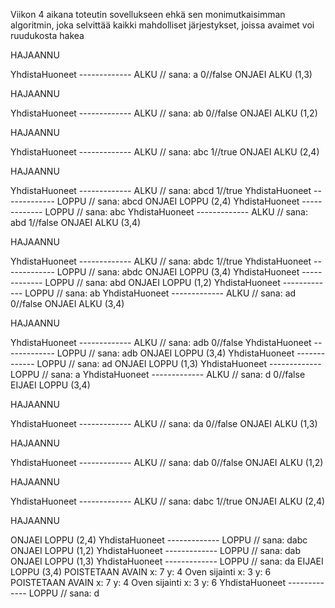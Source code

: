 Viikon 4 aikana toteutin sovellukseen ehkä sen monimutkaisimman algoritmin, joka selvittää kaikki mahdolliset järjestykset, joissa avaimet voi ruudukosta hakea


HAJAANNU

YhdistaHuoneet ------------- ALKU // sana: a
0//false
ONJAEI ALKU (1,3)

HAJAANNU

YhdistaHuoneet ------------- ALKU // sana: ab
0//false
ONJAEI ALKU (1,2)

HAJAANNU

YhdistaHuoneet ------------- ALKU // sana: abc
1//true
ONJAEI ALKU (2,4)

HAJAANNU

YhdistaHuoneet ------------- ALKU // sana: abcd
1//true
YhdistaHuoneet ------------- LOPPU // sana: abcd
ONJAEI LOPPU (2,4)
YhdistaHuoneet ------------- LOPPU // sana: abc
YhdistaHuoneet ------------- ALKU // sana: abd
1//false
ONJAEI ALKU (3,4)

HAJAANNU

YhdistaHuoneet ------------- ALKU // sana: abdc
1//true
YhdistaHuoneet ------------- LOPPU // sana: abdc
ONJAEI LOPPU (3,4)
YhdistaHuoneet ------------- LOPPU // sana: abd
ONJAEI LOPPU (1,2)
YhdistaHuoneet ------------- LOPPU // sana: ab
YhdistaHuoneet ------------- ALKU // sana: ad
0//false
ONJAEI ALKU (3,4)

HAJAANNU

YhdistaHuoneet ------------- ALKU // sana: adb
0//false
YhdistaHuoneet ------------- LOPPU // sana: adb
ONJAEI LOPPU (3,4)
YhdistaHuoneet ------------- LOPPU // sana: ad
ONJAEI LOPPU (1,3)
YhdistaHuoneet ------------- LOPPU // sana: a
YhdistaHuoneet ------------- ALKU // sana: d
0//false
EIJAEI LOPPU (3,4)

HAJAANNU

YhdistaHuoneet ------------- ALKU // sana: da
0//false
ONJAEI ALKU (1,3)

HAJAANNU

YhdistaHuoneet ------------- ALKU // sana: dab
0//false
ONJAEI ALKU (1,2)

HAJAANNU

YhdistaHuoneet ------------- ALKU // sana: dabc
1//true
ONJAEI ALKU (2,4)

HAJAANNU

ONJAEI LOPPU (2,4)
YhdistaHuoneet ------------- LOPPU // sana: dabc
ONJAEI LOPPU (1,2)
YhdistaHuoneet ------------- LOPPU // sana: dab
ONJAEI LOPPU (1,3)
YhdistaHuoneet ------------- LOPPU // sana: da
EIJAEI LOPPU (3,4)
POISTETAAN AVAIN x: 7 y: 4
Oven sijainti x: 3 y: 6
POISTETAAN AVAIN x: 7 y: 4
Oven sijainti x: 3 y: 6
YhdistaHuoneet ------------- LOPPU // sana: d
